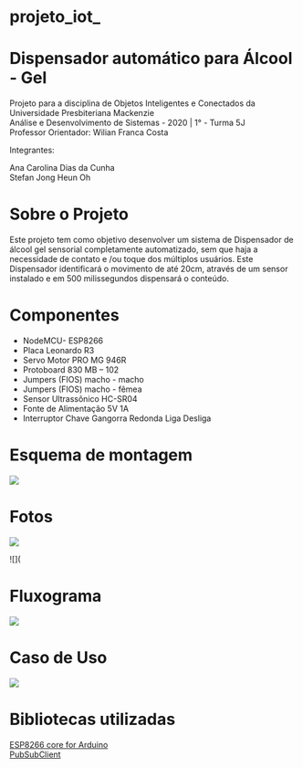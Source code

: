 # projeto_iot_
# Dispensador automático para Álcool - Gel

Projeto para a disciplina de Objetos Inteligentes e Conectados da Universidade Presbiteriana Mackenzie
<br> Análise e Desenvolvimento de Sistemas - 2020 | 1° - Turma 5J
<br> Professor Orientador: Wilian Franca Costa

Integrantes:

Ana Carolina Dias da Cunha
<br> Stefan Jong Heun Oh



# Sobre o Projeto

Este projeto tem como objetivo desenvolver um sistema de Dispensador de álcool gel sensorial completamente automatizado, sem que haja a necessidade de contato e /ou toque dos múltiplos usuários. Este Dispensador identificará o movimento de até 20cm, através de um sensor instalado e em 500 milissegundos dispensará o conteúdo.

# Componentes

* NodeMCU- ESP8266
* Placa Leonardo R3
* Servo Motor PRO MG 946R
* Protoboard 830 MB – 102
* Jumpers (FIOS) macho - macho
* Jumpers (FIOS) macho - fêmea
* Sensor Ultrassônico HC-SR04
* Fonte de Alimentação 5V 1A
* Interruptor Chave Gangorra Redonda Liga Desliga


# Esquema de montagem

![](https://github.com/carolinadiasdc/projeto_iot_/blob/master/projeto_sim.PNG)

# Fotos
![](https://github.com/carolinadiasdc/projeto_iot_/blob/master/Prototipo_1.jpeg)

![](

# Fluxograma
![](https://github.com/carolinadiasdc/projeto_iot_/blob/master/arq_dispensador.png)

# Caso de Uso
![](https://github.com/carolinadiasdc/projeto_iot_/blob/master/caso_de_uso.png)




# Bibliotecas utilizadas
[ESP8266 core for Arduino](https://github.com/esp8266/Arduino)
<br> [PubSubClient](https://github.com/knolleary/pubsubclient)
